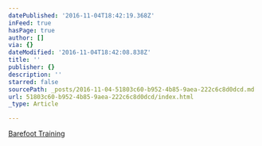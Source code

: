 ```yaml
---
datePublished: '2016-11-04T18:42:19.368Z'
inFeed: true
hasPage: true
author: []
via: {}
dateModified: '2016-11-04T18:42:08.838Z'
title: ''
publisher: {}
description: ''
starred: false
sourcePath: _posts/2016-11-04-51803c60-b952-4b85-9aea-222c6c8d0dcd.md
url: 51803c60-b952-4b85-9aea-222c6c8d0dcd/index.html
_type: Article

---
```

[Barefoot Training][0]

[0]: https://onedrive.live.com/embed?cid=2850EFB811BAE595&resid=2850EFB811BAE595%214245&authkey=AA-yRu1o4Ujip0s&em=2&wdStartOn=1